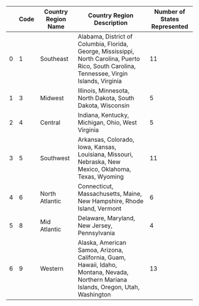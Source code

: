 |    |   Code | Country Region Name   | Country Region Description                                                                                                                    |   Number of States Represented |
|----|--------|-----------------------|-----------------------------------------------------------------------------------------------------------------------------------------------|--------------------------------|
|  0 |      1 | Southeast             | Alabama, District of Columbia, Florida, George, Mississippi, North Carolina, Puerto Rico, South Carolina, Tennessee, Virgin Islands, Virginia |                             11 |
|  1 |      3 | Midwest               | Illinois, Minnesota, North Dakota, South Dakota, Wisconsin                                                                                    |                              5 |
|  2 |      4 | Central               | Indiana, Kentucky, Michigan, Ohio, West Virginia                                                                                              |                              5 |
|  3 |      5 | Southwest             | Arkansas, Colorado, Iowa, Kansas, Louisiana, Missouri, Nebraska, New Mexico, Oklahoma, Texas, Wyoming                                         |                             11 |
|  4 |      6 | North Atlantic        | Connecticut, Massachusetts, Maine, New Hampshire, Rhode Island, Vermont                                                                       |                              6 |
|  5 |      8 | Mid Atlantic          | Delaware, Maryland, New Jersey, Pennsylvania                                                                                                  |                              4 |
|  6 |      9 | Western               | Alaska, American Samoa, Arizona, California, Guam, Hawaii, Idaho, Montana, Nevada, Northern Mariana Islands, Oregon, Utah, Washington         |                             13 |